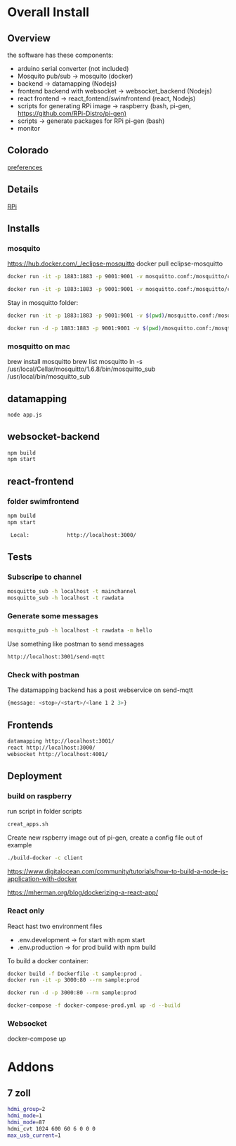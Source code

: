# Overall Install

## Overview

the software has these components:

* arduino serial converter (not included)
* Mosquito pub/sub -> mosquito (docker)
* backend -> datamapping (Nodejs)
* frontend backend with websocket -> websocket_backend (Nodejs)
* react frontend -> react_fontend/swimfrontend (react, Nodejs)
* scripts for generating RPi image -> raspberry (bash, pi-gen, <https://github.com/RPi-Distro/pi-gen)>
* scripts -> generate packages for RPi pi-gen (bash)
* monitor

## Colorado

[preferences](documentation_for_colorado.docx)

## Details

[RPi](rpi.md)

## Installs

### mosquito

<https://hub.docker.com/_/eclipse-mosquitto>
docker pull eclipse-mosquitto

```bash
docker run -it -p 1883:1883 -p 9001:9001 -v mosquitto.conf:/mosquitto/config/mosquitto.conf eclipse-mosquitto

docker run -it -p 1883:1883 -p 9001:9001 -v mosquitto.conf:/mosquitto/config/mosquitto.conf -v /mosquitto/data -v /mosquitto/log eclipse-mosquitto
```

Stay in mosquitto folder:  

```bash
docker run -it -p 1883:1883 -p 9001:9001 -v $(pwd)/mosquitto.conf:/mosquitto/config/mosquitto.conf -v /mosquitto/data -v $(pwd)/log:/mosquitto/log eclipse-mosquitto

docker run -d -p 1883:1883 -p 9001:9001 -v $(pwd)/mosquitto.conf:/mosqtto/config/mosquitto.conf -v /mosquitto/data -v $(pwd)/log:/mosquitto/log eclipse-mosquitto
```

### mosquitto on mac

brew install mosquitto
brew list mosquitto
ln -s /usr/local/Cellar/mosquitto/1.6.8/bin/mosquitto_sub /usr/local/bin/mosquitto_sub

## datamapping

```bash
node app.js
```

## websocket-backend

```bash
npm build
npm start
```

## react-frontend

### folder swimfrontend

```bash
npm build
npm start
```

```bash
 Local:            http://localhost:3000/
```

## Tests

### Subscripe to channel

```bash
mosquitto_sub -h localhost -t mainchannel
mosquitto_sub -h localhost -t rawdata
```

### Generate some messages

```bash
mosquitto_pub -h localhost -t rawdata -m hello
```

Use something like postman to send messages

```bash
http://localhost:3001/send-mqtt
```

### Check with postman

The datamapping backend has a post webservice on send-mqtt

```bash
{message: <stop>/<start>/<lane 1 2 3>}
```

## Frontends

```bash
datamapping http://localhost:3001/
react http://localhost:3000/
websocket http://localhost:4001/
```

## Deployment

### build on raspberry

run script in folder scripts

```bash
creat_apps.sh
```

Create new rspberry image out of pi-gen, create a config file out of example

```bash
./build-docker -c client
```

<https://www.digitalocean.com/community/tutorials/how-to-build-a-node-js-application-with-docker>

https://mherman.org/blog/dockerizing-a-react-app/

### React only

React hast two environment files

* .env.development -> for start with npm start
* .env.production -> for prod build with npm build

To build a docker container:

```bash
docker build -f Dockerfile -t sample:prod .
docker run -it -p 3000:80 --rm sample:prod

docker run -d -p 3000:80 --rm sample:prod

docker-compose -f docker-compose-prod.yml up -d --build
```

### Websocket

docker-compose up


# Addons

## 7 zoll

```bash
hdmi_group=2
hdmi_mode=1
hdmi_mode=87
hdmi_cvt 1024 600 60 6 0 0 0
max_usb_current=1 
```